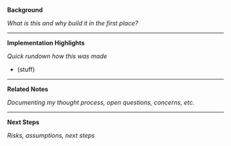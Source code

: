 **Background**


*What is this and why build it in the first place?*


---
**Implementation Highlights**


*Quick rundown how this was made*

- (stuff)

---
**Related Notes**


*Documenting my thought process, open questions, concerns, etc.*


---
**Next Steps**


*Risks, assumptions, next steps*

